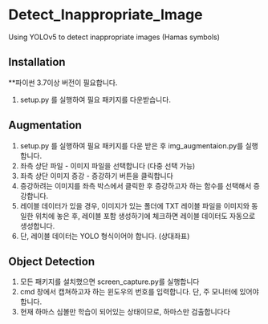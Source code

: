 # Detect_Inappropriate_Image
Using YOLOv5 to detect inappropriate images (Hamas symbols)

## Installation

**파이썬 3.7이상 버전이 필요합니다.
1. setup.py 를 실행하여 필요 패키지를 다운받습니다.

## Augmentation

1. setup.py 를 실행하여 필요 패키지를 다운 받은 후 img_augmentaion.py를 실행합니다.
2. 좌측 상단 파일 - 이미지 파일을 선택합니다 (다중 선택 가능)
3. 좌측 상단 이미지 증강 - 증강하기 버튼을 클릭합니다
4. 증강하려는 이미지를 좌측 박스에서 클릭한 후 증강하고자 하는 함수를 선택해서 증강합니다.
5. 레이블 데이터가 있을 경우, 이미지가 있는 폴더에 TXT 레이블 파일을 이미지와 동일한 위치에 놓은 후, 레이블 포함 생성하기에 체크하면 레이블 데이터도 자동으로 생성합니다.
6. 단, 레이블 데이터는 YOLO 형식이어야 합니다. (상대좌표)


## Object Detection

1. 모든 패키지를 설치했으면 screen_capture.py를 실행합니다
2. cmd 창에서 캡쳐하고자 하는 윈도우의 번호를 입력합니다. 단, 주 모니터에 있어야 합니다.
3. 현재 하마스 심볼만 학습이 되어있는 상태이므로, 하마스만 검출합니다다
